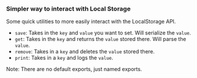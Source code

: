 ### Simpler way to interact with Local Storage

Some quick utilities to more easily interact with the LocalStorage API.

- `save`: Takes in the `key` and `value` you want to set. Will serialize the `value`.
- `get`: Takes in the `key` and returns the `value` stored there. Will parse the `value`.
- `remove`: Takes in a `key` and deletes the `value` stored there.
- `print`: Takes in a `key` and logs the `value`.

Note: There are no default exports, just named exports.
